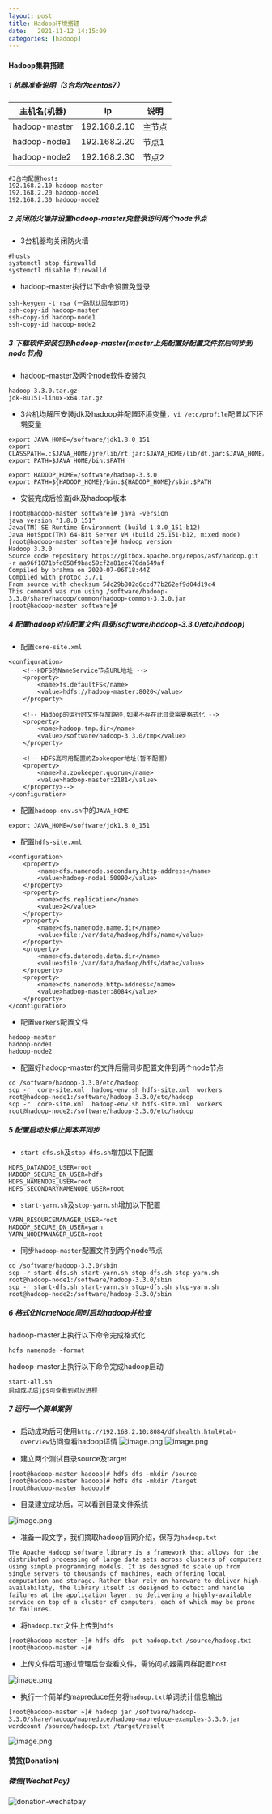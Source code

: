 ```yaml
---
layout: post
title: Hadoop环境搭建
date:   2021-11-12 14:15:09
categories: [hadoop]
---
```


#### Hadoop集群搭建
##### 1 机器准备说明（3台均为centos7）
主机名(机器)|ip|说明
-|-|-
hadoop-master|192.168.2.10|主节点
hadoop-node1 |192.168.2.20|节点1
hadoop-node2 |192.168.2.30|节点2

```
#3台均配置hosts
192.168.2.10 hadoop-master
192.168.2.20 hadoop-node1
192.168.2.30 hadoop-node2
```

##### 2 关闭防火墙并设置hadoop-master免登录访问两个node节点
* 3台机器均关闭防火墙

```
#hosts
systemctl stop firewalld
systemctl disable firewalld
```
* hadoop-master执行以下命令设置免登录

```
ssh-keygen -t rsa (一路默认回车即可)
ssh-copy-id hadoop-master
ssh-copy-id hadoop-node1
ssh-copy-id hadoop-node2
```

##### 3 下载软件安装包到hadoop-master(master上先配置好配置文件然后同步到node节点)
* hadoop-master及两个node软件安装包

```
hadoop-3.3.0.tar.gz
jdk-8u151-linux-x64.tar.gz
```

* 3台机均解压安装jdk及hadoop并配置环境变量，`vi /etc/profile`配置以下环境变量

```
export JAVA_HOME=/software/jdk1.8.0_151
export CLASSPATH=.:$JAVA_HOME/jre/lib/rt.jar:$JAVA_HOME/lib/dt.jar:$JAVA_HOME/lib/tools.jar
export PATH=$JAVA_HOME/bin:$PATH

export HADOOP_HOME=/software/hadoop-3.3.0
export PATH=${HADOOP_HOME}/bin:${HADOOP_HOME}/sbin:$PATH
```

* 安装完成后检查jdk及hadoop版本

```
[root@hadoop-master software]# java -version
java version "1.8.0_151"
Java(TM) SE Runtime Environment (build 1.8.0_151-b12)
Java HotSpot(TM) 64-Bit Server VM (build 25.151-b12, mixed mode)
[root@hadoop-master software]# hadoop version
Hadoop 3.3.0
Source code repository https://gitbox.apache.org/repos/asf/hadoop.git -r aa96f1871bfd858f9bac59cf2a81ec470da649af
Compiled by brahma on 2020-07-06T18:44Z
Compiled with protoc 3.7.1
From source with checksum 5dc29b802d6ccd77b262ef9d04d19c4
This command was run using /software/hadoop-3.3.0/share/hadoop/common/hadoop-common-3.3.0.jar
[root@hadoop-master software]# 

```

##### 4 配置hadoop对应配置文件(目录/software/hadoop-3.3.0/etc/hadoop)
* 配置`core-site.xml`

```
<configuration>
	<!--HDFS的NameService节点URL地址 -->
	<property>
		<name>fs.defaultFS</name>
		<value>hdfs://hadoop-master:8020</value>
	</property>

	<!-- Hadoop的运行时文件存放路径,如果不存在此目录需要格式化 -->
	<property>
		<name>hadoop.tmp.dir</name>
		<value>/software/hadoop-3.3.0/tmp</value>
	</property>

	<!-- HDFS高可用配置的Zookeeper地址(暂不配置) 
	<property>
		<name>ha.zookeeper.quorum</name>
		<value>hadoop-master:2181</value>
	</property>-->
</configuration>
```

* 配置`hadoop-env.sh`中的`JAVA_HOME`

```
export JAVA_HOME=/software/jdk1.8.0_151
```

* 配置`hdfs-site.xml`

```
<configuration>
	<property>
		<name>dfs.namenode.secondary.http-address</name>
		<value>hadoop-node1:50090</value>
	</property>
	<property>
		<name>dfs.replication</name>
		<value>2</value>
	</property>
	<property>
		<name>dfs.namenode.name.dir</name>
		<value>file:/var/data/hadoop/hdfs/name</value>
	</property>
	<property>
		<name>dfs.datanode.data.dir</name>
		<value>file:/var/data/hadoop/hdfs/data</value>
	</property>
	<property>
		<name>dfs.namenode.http-address</name>
		<value>hadoop-master:8084</value>
	</property>
</configuration>
```
* 配置`workers`配置文件

```
hadoop-master
hadoop-node1
hadoop-node2
```

* 配置好hadoop-master的文件后需同步配置文件到两个node节点

```
cd /software/hadoop-3.3.0/etc/hadoop
scp -r  core-site.xml  hadoop-env.sh hdfs-site.xml  workers  root@hadoop-node1:/software/hadoop-3.3.0/etc/hadoop
scp -r  core-site.xml  hadoop-env.sh hdfs-site.xml  workers  root@hadoop-node2:/software/hadoop-3.3.0/etc/hadoop
```


##### 5 配置启动及停止脚本并同步

* `start-dfs.sh`及`stop-dfs.sh`增加以下配置

```
HDFS_DATANODE_USER=root
HADOOP_SECURE_DN_USER=hdfs
HDFS_NAMENODE_USER=root
HDFS_SECONDARYNAMENODE_USER=root
```

* `start-yarn.sh`及`stop-yarn.sh`增加以下配置

```
YARN_RESOURCEMANAGER_USER=root
HADOOP_SECURE_DN_USER=yarn
YARN_NODEMANAGER_USER=root
```

* 同步`hadoop-master`配置文件到两个node节点

```
cd /software/hadoop-3.3.0/sbin
scp -r start-dfs.sh start-yarn.sh stop-dfs.sh stop-yarn.sh   root@hadoop-node1:/software/hadoop-3.3.0/sbin
scp -r start-dfs.sh start-yarn.sh stop-dfs.sh stop-yarn.sh   root@hadoop-node2:/software/hadoop-3.3.0/sbin
```

##### 6 格式化NameNode同时启动hadoop并检查
hadoop-master上执行以下命令完成格式化

```
hdfs namenode -format
```
hadoop-master上执行以下命令完成hadoop启动

```
start-all.sh
启动成功后jps可查看到对应进程
```

##### 7 运行一个简单案例

* 启动成功后可使用`http://192.168.2.10:8084/dfshealth.html#tab-overview`访问查看hadoop详情
![image.png](https://upload-images.jianshu.io/upload_images/24398792-a7781df7e43db20e.png?imageMogr2/auto-orient/strip%7CimageView2/2/w/1240)
![image.png](https://upload-images.jianshu.io/upload_images/24398792-f46592e0823175d7.png?imageMogr2/auto-orient/strip%7CimageView2/2/w/1240)


* 建立两个测试目录source及target

```
[root@hadoop-master hadoop]# hdfs dfs -mkdir /source
[root@hadoop-master hadoop]# hdfs dfs -mkdir /target
[root@hadoop-master hadoop]#
```
* 目录建立成功后，可以看到目录文件系统

![image.png](https://upload-images.jianshu.io/upload_images/24398792-e82363e744d9bc65.png?imageMogr2/auto-orient/strip%7CimageView2/2/w/1240)


* 准备一段文字，我们摘取hadoop官网介绍，保存为`hadoop.txt`

```
The Apache Hadoop software library is a framework that allows for the distributed processing of large data sets across clusters of computers using simple programming models. It is designed to scale up from single servers to thousands of machines, each offering local computation and storage. Rather than rely on hardware to deliver high-availability, the library itself is designed to detect and handle failures at the application layer, so delivering a highly-available service on top of a cluster of computers, each of which may be prone to failures.
```

* 将`hadoop.txt`文件上传到`hdfs`

```
[root@hadoop-master ~]# hdfs dfs -put hadoop.txt /source/hadoop.txt
[root@hadoop-master ~]# 
```

* 上传文件后可通过管理后台查看文件，需访问机器需同样配置host

![image.png](https://upload-images.jianshu.io/upload_images/24398792-7d348f43f91397f9.png?imageMogr2/auto-orient/strip%7CimageView2/2/w/1240)


* 执行一个简单的mapreduce任务将`hadoop.txt`单词统计信息输出

```
[root@hadoop-master ~]# hadoop jar /software/hadoop-3.3.0/share/hadoop/mapreduce/hadoop-mapreduce-examples-3.3.0.jar  wordcount /source/hadoop.txt /target/result
```
![image.png](https://upload-images.jianshu.io/upload_images/24398792-b3ec1c8dc91d49ef.png?imageMogr2/auto-orient/strip%7CimageView2/2/w/1240)


#### 赞赏(Donation)


##### 微信(Wechat Pay)

![donation-wechatpay](/assets/img/donate-wechatpay.png)

